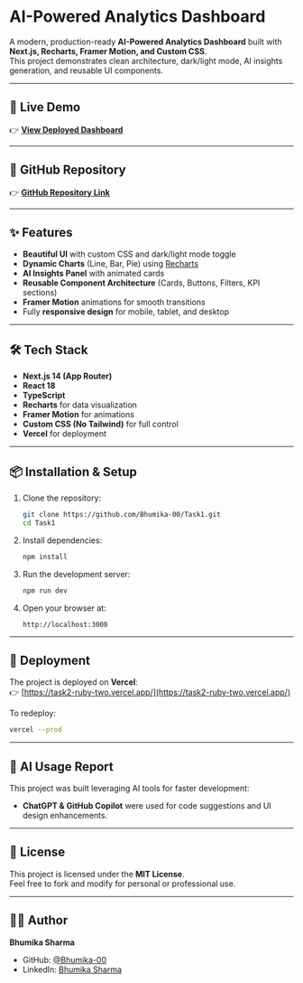 # AI-Powered Analytics Dashboard

A modern, production-ready **AI-Powered Analytics Dashboard** built with **Next.js, Recharts, Framer Motion, and Custom CSS**.  
This project demonstrates clean architecture, dark/light mode, AI insights generation, and reusable UI components.

---

## 🚀 Live Demo

👉 **[View Deployed Dashboard](https://task2-ruby-two.vercel.app/)**

---

## 📂 GitHub Repository

👉 **[GitHub Repository Link](https://github.com/Bhumika-00/Task2)**

---

## ✨ Features

- **Beautiful UI** with custom CSS and dark/light mode toggle  
- **Dynamic Charts** (Line, Bar, Pie) using [Recharts](https://recharts.org/)  
- **AI Insights Panel** with animated cards  
- **Reusable Component Architecture** (Cards, Buttons, Filters, KPI sections)  
- **Framer Motion** animations for smooth transitions  
- Fully **responsive design** for mobile, tablet, and desktop  

---

## 🛠️ Tech Stack

- **Next.js 14 (App Router)**
- **React 18**
- **TypeScript**
- **Recharts** for data visualization  
- **Framer Motion** for animations  
- **Custom CSS (No Tailwind)** for full control  
- **Vercel** for deployment  

---

## 📦 Installation & Setup

1. Clone the repository:
   ```bash
   git clone https://github.com/Bhumika-00/Task1.git
   cd Task1
   ```

2. Install dependencies:
   ```bash
   npm install
   ```

3. Run the development server:
   ```bash
   npm run dev
   ```

4. Open your browser at:
   ```
   http://localhost:3000
   ```

---

## 📌 Deployment

The project is deployed on **Vercel**:  
👉 [https://task2-ruby-two.vercel.app/](https://task2-ruby-two.vercel.app/)

To redeploy:
```bash
vercel --prod
```

---

## 🤖 AI Usage Report

This project was built leveraging AI tools for faster development:
- **ChatGPT & GitHub Copilot** were used for code suggestions and UI design enhancements.

---

## 📄 License

This project is licensed under the **MIT License**.  
Feel free to fork and modify for personal or professional use.

---

## 👩‍💻 Author

**Bhumika Sharma**  
- GitHub: [@Bhumika-00](https://github.com/Bhumika-00)  
- LinkedIn: [Bhumika Sharma](https://www.linkedin.com/in/bhumika-sharma-1400cse)

